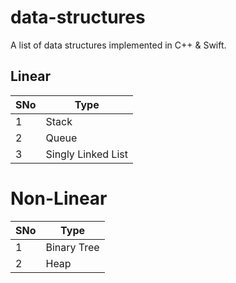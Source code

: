 # data-structures
A list of data structures implemented in C++ & Swift.

## Linear
| SNo | Type |
| --- | --- |
| 1 | Stack |
| 2 | Queue |
| 3 | Singly Linked List |


# Non-Linear

| SNo | Type |
| --- | --- |
| 1 | Binary Tree |
| 2 | Heap |
